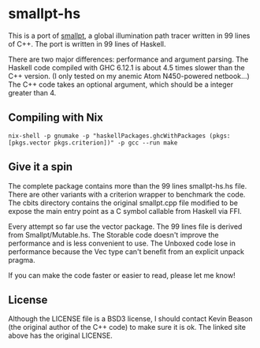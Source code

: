 smallpt-hs
==========

This is a port of [smallpt](http://www.kevinbeason.com/smallpt/), a global
illumination path tracer written in 99 lines of C++. The port is written in
99 lines of Haskell.

There are two major differences: performance and argument parsing. The Haskell
code compiled with GHC 6.12.1 is about 4.5 times slower than the C++ version.
(I only tested on my anemic Atom N450-powered netbook...) The C++ code takes an
optional argument, which should be a integer greater than 4.


Compiling with Nix
------------------

```
nix-shell -p gnumake -p "haskellPackages.ghcWithPackages (pkgs: [pkgs.vector pkgs.criterion])" -p gcc --run make
```


Give it a spin
--------------

The complete package contains more than the 99 lines smallpt-hs.hs file. There
are other variants with a criterion wrapper to benchmark the code. The cbits
directory contains the original smallpt.cpp file modified to be expose the main
entry point as a C symbol callable from Haskell via FFI.

Every attempt so far use the vector package. The 99 lines file is derived from
Smallpt/Mutable.hs. The Storable code doesn't improve the performance and is
less convenient to use. The Unboxed code lose in performance because the Vec
type can't benefit from an explicit unpack pragma.

If you can make the code faster or easier to read, please let me know!


License
-------

Although the LICENSE file is a BSD3 license, I should contact Kevin Beason (the
original author of the C++ code) to make sure it is ok. The linked site above
has the original LICENSE.
